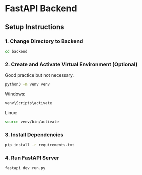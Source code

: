 # FastAPI Backend

## Setup Instructions

### 1. Change Directory to Backend
```bash
cd backend
```

### 2. Create and Activate Virtual Environment (Optional)
Good practice but not necessary.
```bash
python3 -m venv venv
```
Windows:
```bash
venv\Scripts\activate
```
Linux:
```bash
source venv/bin/activate
```

### 3. Install Dependencies
```bash
pip install -r requirements.txt
```

### 4. Run FastAPI Server
```bash
fastapi dev run.py
```
